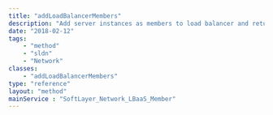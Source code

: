 ```yaml
---
title: "addLoadBalancerMembers"
description: "Add server instances as members to load balancer and return it with listeners, pools and members populated "
date: "2018-02-12"
tags:
    - "method"
    - "sldn"
    - "Network"
classes:
    - "addLoadBalancerMembers"
type: "reference"
layout: "method"
mainService : "SoftLayer_Network_LBaaS_Member"
---
```

